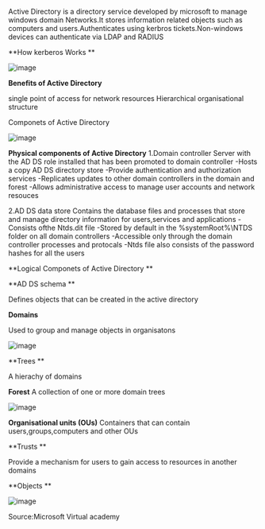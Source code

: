 Active Directory  is a directory service developed by microsoft to manage windows domain Networks.It stores information related objects such as computers and users.Authenticates using kerbros tickets.Non-windows devices can authenticate via LDAP and RADIUS 

**How kerberos Works **


![image](https://user-images.githubusercontent.com/36562081/113490267-a313ed80-94d1-11eb-9281-6f461b7274a6.png)




**Benefits of Active Directory**



single point of access for network resources
Hierarchical organisational structure 

Componets of Active Directory 

![image](https://user-images.githubusercontent.com/36562081/113490281-b9ba4480-94d1-11eb-9ba1-5958c20fe1c5.png)


**Physical components of Active Directory**
1.Domain controller 
Server with the AD DS role installed that has been promoted to domain controller 
-Hosts a copy AD DS directory  store 
-Provide authentication and authorization services 
-Replicates updates to other domain controllers in the domain and forest 
-Allows administrative access to manage user accounts and network resouces 


2.AD DS data store 
Contains the database files and processes that store and manage directory information for users,services and applications 
-Consists ofthe Ntds.dit file 
-Stored by default in the %systemRoot%\NTDS folder on all domain controllers 
-Accessible only through the domain controller processes and protocals 
-Ntds file also consists of the password hashes for all the users 





**Logical Componets of Active Directory **

**AD DS schema **

Defines objects that can be created in the active directory


**Domains**

Used to group and manage objects in organisatons 

![image](https://user-images.githubusercontent.com/36562081/113490288-c6d73380-94d1-11eb-9d95-d3048f03f4b6.png)


**Trees **

A hierachy of domains 
 
 **Forest**
A collection of one or more domain trees 
 
 ![image](https://user-images.githubusercontent.com/36562081/113490304-dce4f400-94d1-11eb-8b56-e57a8675585a.png)

 **Organisational units (OUs)**
Containers that can contain users,groups,computers and other OUs 

 **Trusts **
 
 Provide a mechanism for users to gain access to resources in another domains
 
 **Objects **
 
 ![image](https://user-images.githubusercontent.com/36562081/113490320-e5d5c580-94d1-11eb-865f-3b66643df92f.png)


Source:Microsoft Virtual academy 
